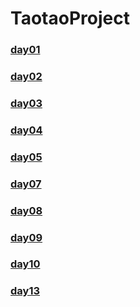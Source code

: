 # TaotaoProject
### [day01](./day01.html)
### [day02](./day02.html)
### [day03](./day03.html)
### [day04](./day04.html)
### [day05](./day05.html)
### [day07](./day07.html)
### [day08](./day08.html)
### [day09](./day09.html)
### [day10](./day10.html)
### [day13](./day13.html)